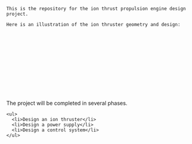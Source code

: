 ```
This is the repository for the ion thrust propulsion engine design project.

Here is an illustration of the ion thruster geometry and design:

```
<svg width="100%" height="100%" version="1.1"
     xmlns="http://www.w3.org/2000/svg"
     xmlns:xlink="http://www.w3.org/1999/xlink">
  <defs>
    <linearGradient id="g">
      <stop offset="5%" stop-color="#AAA" />
      <stop offset="95%" stop-color="#FFF" />
    </linearGradient>
    <circle id="o" cx="50%" cy="50%" r="6" fill="#F1F1F1" />
    <clipPath id="clip">
      <circle rx="20" ry="20" />
    </clipPath>
  </defs>
  <g transform="matrix(1,0,0,1,-350,-349)">
    <rect x="20" y="20" width="460" height="29" fill="#FFF" />
    <g transform="matrix(1,0,0,1,-442,-349)">
      <rect x="20" y="20" width="411" height="29" fill="url(#g)" />
      <circle cx="50%" cy="50%" r="5" fill="#D80027" transform="scale(0.333,0.333)" />
      <path d="M -3.595,59.688 C -3.834,58.076 -4.108,56.391 -4.108,54.788 C -4.108,53.205 -3.834,51.616 -3.595,50.048 C -3.272,48.484 -2.959,46.831 -2.959,45.177 C -2.959,43.534 -3.272,41.85 -3.595,40.312 C -3.834,38.79 -4.108,37.185 -4.108,35.604 C -4.108,34.021 -3.834,32.63 -3.595,31.148 C -3.272,29.633 -2.959,27.938 -2.959,26.255 C -2.959,24.572 -3.272,22.919 -3.595,21.316 C -3.834,19.731 -4.108,18.19 -4.108,16.648 C -4.108,15.056 -3.834,13.463 -3.595,12.008 C -3.272,10.543 -2.959,8.932 -2.959,7.311 C -2.959,5.688 -3.272,3.957 -3.595,2.504 C -3.834,1.051 -4.108,0 -4.108,0 Z"
            id="path" fill="#D80027" transform="matrix(0.899,0,0,0.899,9.846,19.354)" />
      </g>
    </rect>
  </g>
</svg>
```

```
The project will be completed in several phases.

```
<ul>
  <li>Design an ion thruster</li>
  <li>Design a power supply</li>
  <li>Design a control system</li>
</ul>
```

